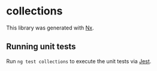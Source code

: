 # collections

This library was generated with [Nx](https://nx.dev).

## Running unit tests

Run `ng test collections` to execute the unit tests via [Jest](https://jestjs.io).
